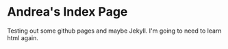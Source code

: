 <!DOCTYPE html>
<html>
<body>
<h1>Andrea's Index Page</h1>
<p>Testing out some github pages and maybe Jekyll. I'm going to need to learn html again.</p>
</body>
</html>